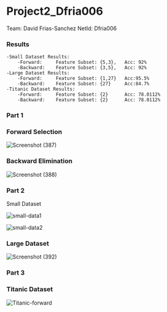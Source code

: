 # Project2_Dfria006
Team: David Frias-Sanchez 
NetId: Dfria006
### Results
``` Group: David Frias-Sanchez, Dfria006, Section 1 
-Small Dataset Results:
    -Forward:     Feature Subset: {5,3},   Acc: 92%
    -Backward:    Feature Subset: {3,5},   Acc: 92%
-Large Dataset Results:
    -Forward:     Feature Subset: {1,27}   Acc:95.5%
    -Backward:    Feature Subset: {27}     Acc:84.7%
-Titanic Dataset Results:
    -Forward:     Feature Subset: {2}      Acc: 78.0112%
    -Backward:    Feature Subset: {2}      Acc: 78.0112%
```
### Part 1

### Forward Selection
![Screenshot (387)](https://github.com/user-attachments/assets/99480df6-3b74-468b-a098-29ab0754df56)


### Backward Elimination
![Screenshot (388)](https://github.com/user-attachments/assets/4826845c-ead7-49e0-973b-8a80d42bb02b)

### Part 2
Small Dataset

![small-data1](https://github.com/user-attachments/assets/1c8341c0-b5ef-4309-93ac-c1f5abbebf67)

![small-data2](https://github.com/user-attachments/assets/498a04fd-63dc-40d8-875c-50d285bb37e1)

### Large Dataset
![Screenshot (392)](https://github.com/user-attachments/assets/6bc51043-ba74-4b92-ac4f-9729e02902f0)

### Part 3
### Titanic Dataset

![Titanic-forward](https://github.com/user-attachments/assets/f866863c-69e7-44cd-a146-910badb172b4)

